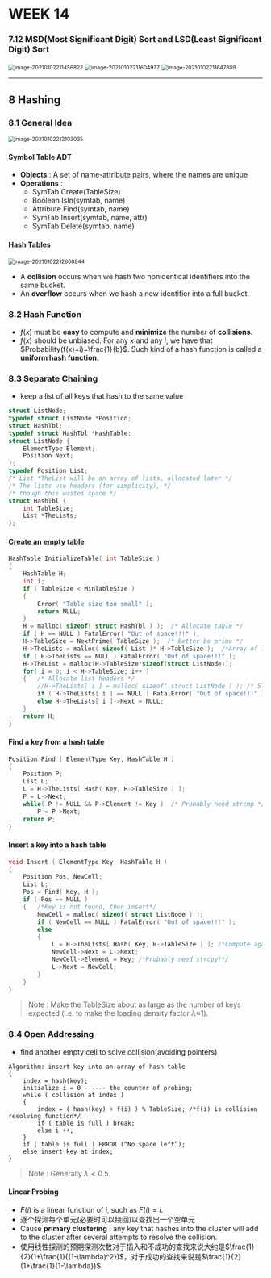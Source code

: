 # WEEK 14

### 7.12 MSD(Most Significant Digit) Sort and LSD(Least Significant Digit) Sort

<img src="picture/image-20210102211456822.png" alt="image-20210102211456822" style="zoom: 75%;" />

<img src="picture/image-20210102211604977.png" alt="image-20210102211604977" style="zoom: 75%;" />

<img src="picture/image-20210102211647809.png" alt="image-20210102211647809" style="zoom:75%;" />

---



## 8 Hashing

### 8.1 General Idea

<img src="picture/image-20210102212103035.png" alt="image-20210102212103035" style="zoom: 75%;" />

#### Symbol Table ADT

- **Objects** : A set of name-attribute pairs, where the names are unique
- **Operations** :
  -  SymTab Create(TableSize) 
  -  Boolean IsIn(symtab, name)
  -  Attribute  Find(symtab, name) 
  -  SymTab  Insert(symtab, name, attr)
  -  SymTab  Delete(symtab, name) 

#### Hash Tables

<img src="picture/image-20210102212608844.png" alt="image-20210102212608844" style="zoom:75%;" />

- A **collision** occurs when we hash two nonidentical identifiers into the same bucket.
- An **overflow** occurs when we hash a new identifier into a full bucket.

### 8.2 Hash Function

-  $f(x)$ must be **easy** to compute and **minimize** the number of **collisions**.
-  $f(x)$ should be unbiased. For any $x$ and any $i$, we have that $Probability(f(x)=i)=\frac{1}{b}$. Such kind of a hash function is called a **uniform hash function**.

### 8.3 Separate Chaining

- keep a list of all keys that hash to the same value

```c
struct ListNode; 
typedef struct ListNode *Position; 
struct HashTbl; 
typedef struct HashTbl *HashTable; 
struct ListNode { 
	ElementType Element; 
	Position Next; 
}; 
typedef Position List; 
/* List *TheList will be an array of lists, allocated later */ 
/* The lists use headers (for simplicity), */ 
/* though this wastes space */ 
struct HashTbl { 
	int TableSize; 
	List *TheLists; 
}; 
```

#### Create an empty table

```c
HashTable InitializeTable( int TableSize ) 
{   
    HashTable H; 
    int i; 
    if ( TableSize < MinTableSize ) 
    { 
	    Error( "Table size too small" );  
        return NULL;  
    } 
    H = malloc( sizeof( struct HashTbl ) );  /* Allocate table */
    if ( H == NULL ) FatalError( "Out of space!!!" ); 
    H->TableSize = NextPrime( TableSize );  /* Better be prime */
    H->TheLists = malloc( sizeof( List )* H->TableSize );  /*Array of lists*/
    if ( H->TheLists == NULL ) FatalError( "Out of space!!!" );
    H->TheList = malloc(H->TableSize*sizeof(struct ListNode));
    for( i = 0; i < H->TableSize; i++ ) 
    {   /* Allocate list headers */
		//H->TheLists[ i ] = malloc( sizeof( struct ListNode ) ); /* Slow! */
		if ( H->TheLists[ i ] == NULL ) FatalError( "Out of space!!!" ); 
		else H->TheLists[ i ]->Next = NULL;
    } 
    return H; 
} 
```

#### Find a key from a hash table

```c
Position Find ( ElementType Key, HashTable H ) 
{ 
    Position P; 
    List L; 
    L = H->TheLists[ Hash( Key, H->TableSize ) ]; 
    P = L->Next; 
    while( P != NULL && P->Element != Key )  /* Probably need strcmp */ 
		P = P->Next; 
    return P; 
} 
```

#### Insert a key into a hash table

```c
void Insert ( ElementType Key, HashTable H ) 
{ 
    Position Pos, NewCell; 
    List L; 
    Pos = Find( Key, H ); 
    if ( Pos == NULL ) 
    {   /*Key is not found, then insert*/
		NewCell = malloc( sizeof( struct ListNode ) ); 
		if ( NewCell == NULL ) FatalError( "Out of space!!!" ); 
		else 
		{ 
	     	L = H->TheLists[ Hash( Key, H->TableSize ) ]; /*Compute again is bad*/
	     	NewCell->Next = L->Next; 
	     	NewCell->Element = Key; /*Probably need strcpy!*/ 
	     	L->Next = NewCell; 
		} 
    } 
} 
```

> Note : Make the TableSize about as large as the number of keys expected (i.e. to make the loading density factor $\lambda\approx$1).

### 8.4 Open Addressing

- find another empty cell to solve collision(avoiding pointers)

```pseudocode
Algorithm: insert key into an array of hash table
{
    index = hash(key);
    initialize i = 0 ------ the counter of probing;
    while ( collision at index ) 
    {
		index = ( hash(key) + f(i) ) % TableSize; /*f(i) is collision resolving function*/
		if ( table is full ) break;
		else i ++;
    }
    if ( table is full ) ERROR (“No space left”);
    else insert key at index;
}
```

> Note : Generally $\lambda<0.5$.

#### Linear Probing

- $F(i)$ is a linear function of $i$, such as $F(i)=i$.
- 逐个探测每个单元(必要时可以绕回)以查找出一个空单元
- Cause **primary clustering** : any key that hashes into the cluster will add to the cluster after several attempts to resolve the collision.
- 使用线性探测的预期探测次数对于插入和不成功的查找来说大约是$\frac{1}{2}(1+\frac{1}{(1-\lambda)^2})$，对于成功的查找来说是$\frac{1}{2}(1+\frac{1}{1-\lambda})$